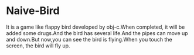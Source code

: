 # Naive-Bird
It is a game like flappy bird developed by obj-c.When completed, it will be added some drugs.And the bird has several life.And the pipes can move up and down.But now,you can see the bird is flying.When you touch the screen, the bird will fly up.
